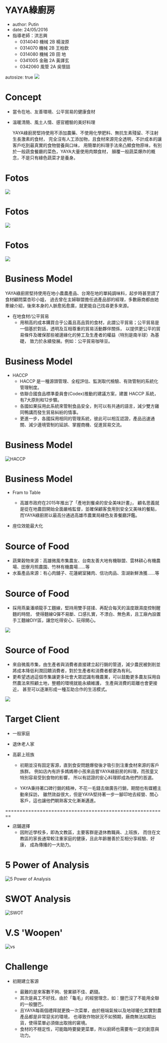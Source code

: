 YAYA綠廚房
========================================================
- author: Putin
- date: 24/05/2016
- 指導老師：洪志興
  + 0314040 機械 2B 楊浚原
  + 0314070 機械 2B 王柏欽
  + 0314080 機械 2B 田  地
  + 0341005 金融 2A 黃譯玄
  + 0342060 風管 2A 吳懷喆

autosize: true
 ![](http://i.imgur.com/0eImFJe.jpg)

Concept
========================================================

 - 當令在地、友善環境、公平貿易的健康食材
 - 溫暖清簡、風土人情、感官體驗的美好料理
   
   YAYA綠廚房堅持使用不添加農藥、不使用化學肥料、無抗生素殘留、不注射生長激素的食材，
   完全沒有人工添加物，且食材來源完全透明，不計成本的讓客戶吃到最真實的食物營養與口味，
   用簡單的料理手法來凸顯食物原味，有別於一般蔬食餐廳的菜色，YAYA大量使用肉類食材，
   顛覆一般蔬菜爆炸的概念，不是只有綠色蔬菜才是養身。

Fotos
========================================================
 ![](http://i.imgur.com/ZzGuKZDg.jpg)

Fotos
========================================================

 ![](http://imgur.com/jckXD6m.jpg)
 
Fotos 
========================================================

 ![](http://imgur.com/5pGYp4x.jpg)


Business Model
========================================================
  YAYA綠廚房堅持使用在地小農農產品、台灣在地的單純調味料，起步時甚至請了食材顧問葉杏珍小姐，
  過去曾在主婦聯盟擔任過產品部的經理，多數廠商都由她牽線介紹，後來本身的人脈愈拓愈廣，就更能自己找尋更多來源。

  

 - 在地食材/公平貿易
   + 用稍高的成本購買合乎公義且高品質的食材，此謂公平貿易；公平貿易是一個基於對話，透明及互相尊重的貿易活動夥伴關係，
   以提供更公平的貿易條件及確保那些被邊緣化的勞工及生產者的權益（特別是南半球）為基礎，
   致力於永續發展。例如：公平貿易咖啡豆。 

Business Model
======================================================== 
 - HACCP
   + HACCP 是一種源頭管理、全程評估、監測取代檢驗、有效管制的系統化管理制度。
   + 依聯合國食品標準委員會(Codex)推動的建議方案，建置 HACCP 系統，有7大原則和12步驟。
    * 各國如果採用此系統來管制食品安全，則可以有共通的語言，減少雙方雞同鴨講而發生貿易糾紛的情事。
    * 更進一步，各國採用相同的管理系統，彼此可以相互認證，產品迅速通關、減少邊境管制的延誤、掌握商機、促進貿易交流。
    
Business Model
========================================================
   ![](http://imgur.com/ZjIeSBc.jpg "HACCP")
   
Business Model
========================================================
 - Fram to Table
   + 高雄市政府在2015年推出了「產地到餐桌的安全美味計畫」，
   顧名思義就是從在地農田開始全面嚴格監督，並確保顧客食用到安全又美味的餐點，
   而YAYA綠廚房以最高分通過高雄市農業局綠色友善餐廳評鑑。
   
 - 座位效能最大化
 
 Source of Food
========================================================

 - 蔬果穀物來源：高雄微風市集農友、台南友善大地有機聯盟、雲林耕心有機農場、田寮月照農園、竹林有機農場……等
 - 水畜產品來源：有心肉舖子、花蓮網室豬肉、信功肉品、澎湖新鮮漁獲……等
 
 Source of Food
========================================================
   + 採用燕巢潘順龍手工麵線，堅持用雙手搓揉、再配合每天的溫度跟濕度控制醒麵的時間，
   使得麵線Q彈不易斷、口感扎實，不漂白、無色素，且工廠內設置手工麵線DIY區，讓您吃得安心、玩得開心。
   
   ![](http://imgur.com/pHxMm2D.jpg)
   
 Source of Food
========================================================   
   + 來自微風市集，由生產者與消費者直接建立起行銷的管道，減少農民被剝削並將成本降低利潤回饋消費者，對於生產者和消費者都更為有利。
   + 更希望透過這個市集讓更多社會大眾認識有機農業，可以鼓勵更多農友採用自然農法來照顧土地，整體的環境就能永續維護，
   生產與消費的距離也會更接近，
   甚至可以逐漸形成一種互助合作的生活模式。
   
   ![](http://imgur.com/Y1WUF1A.jpg)

 
 Target Client
========================================================

 - 一般家庭
 - 退休老人家
 - 高薪上班族
 
   + 初期並沒有固定客源，直到食安問題爆發後才吸引到注重食材來源的客戶族群。
例如店內有許多媽媽帶小孩來品嘗YAYA綠廚房的料理，而孩童又特別容易受到食物的影響，
所以有認證的安心料理即成為他們的首選。

   + YAYA秉持著口碑行銷的精神，不花一毛錢去做廣告行銷，期間也有媒體主動來採訪，
雖然效益很大，但是YAYA堅持著一步一腳印地去經營、關心客戶，這也讓他們朝熟客文化漸漸邁進。

========================================================

 - 店鋪選擇
   + 因附近學校多，即為文教區，主要客群是退休教職員、上班族，
   而住在文教區的家長通常較注重家庭的健康，且此年齡層善於互相分享經驗、好康，
   成為傳播的一大助力。

 
 5 Power of Analysis
========================================================

 ![](http://imgur.com/Tl8X62k.jpg "5 Power of Analysis")
 
 SWOT Analysis
========================================================

 ![](http://imgur.com/pKUg9yg.jpg "SWOT")
 
 V.S 'Woopen'
========================================================

 ![](http://imgur.com/eqxGCWc.jpg "vs")
 
 Challenge
========================================================

 - 初期建立客源
 
   + 最難的是來客數不夠、營業額不佳、虧錢。
   + 其次是員工不好找，由於「龜毛」的經營理念，如：鹽巴沒了不能用全聯的一般鹽巴。
   + 且YAYA每兩個禮拜就更換一次菜單，由於極端氣候以及地球暖化其實對農產品都是非常惡劣的環境，
 也導致作物狀況不如預期，廠商無法如期出貨，使得菜單必須做出取捨的窘境。
   + 食材的不穩定性，可能臨時要變更菜單，所以廚師也需要有一定的創意與功力。
 


